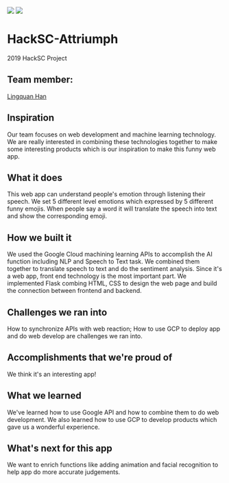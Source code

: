 <p align=""left>
<img src="https://img.shields.io/badge/License-MIT-orange.svg">
<img src="https://img.shields.io/badge/release--date-4%2F2019-green.svg">	
</p>

# HackSC-Attriumph
2019 HackSC Project

## Team member:
[Lingquan Han](https://github.com/Attriumph)

## Inspiration
Our team focuses on web development and machine learning technology. We are really interested in combining these technologies together to make some interesting products which is our inspiration to make this funny web app. 

## What it does
This web app can understand people's emotion through listening their speech. We set 5 different level emotions which expressed by 5 different funny emojis. When people say a word it will translate the speech into text and show the corresponding emoji. 

## How we built it
We used the Google Cloud machining learning APIs to accomplish the AI function including NLP and Speech to Text task. We combined them together to translate speech to text and do the sentiment analysis. Since it's a web app, front end technology is the most important part. We implemented Flask combing HTML, CSS to design the web page and build the connection between frontend and backend. 

## Challenges we ran into
How to synchronize APIs with web reaction; How to use GCP to deploy app and do web develop are challenges we ran into. 

## Accomplishments that we're proud of
We think it's an interesting app!

## What we learned
We've learned how to use Google API and how to combine them to do web development. We also learned how to use GCP to develop products which gave us a wonderful experience. 

## What's next for this app
We want to enrich functions like adding animation and facial recognition to help app do more accurate judgements. 

